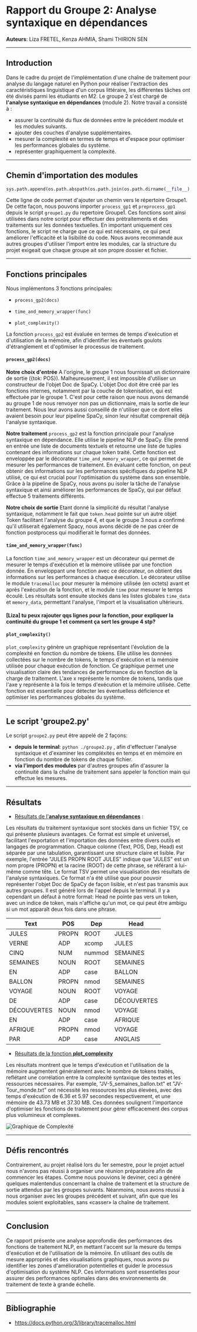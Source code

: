 # Rapport du Groupe 2: Analyse syntaxique en dépendances

**Auteurs**: Liza FRETEL, Kenza AHMIA, Shami THIRION SEN

---

## Introduction

Dans le cadre du projet de l'implémentation d'une chaîne de traitement pour analyse du langage naturel en Python pour réaliser l'extraction des caractéristiques linguistique d'un corpus littéraire, les différentes tâches ont été divisés parmi les étudiants en M2. Le groupe 2 s'est chargé de **l'analyse syntaxique en dépendances** (module 2). Notre travail a consisté à :

- assurer la continuité du flux de données entre le précédent module et les modules suivants.
- ajouter des couches d'analyse supplémentaires.
- mesurer la complexité en termes de temps et d'espace pour optimiser les performances globales du système.
- représenter graphiquement la complexité.

---

## Chemin d'importation des modules

```python
sys.path.append(os.path.abspath(os.path.join(os.path.dirname(__file__), '../Groupe1')))
```

Cette ligne de code permet d'ajouter un chemin vers le répertoire Groupe1. De cette façon, nous pouvons importer `process_gp1` et `preprocess_gp1` depuis le script `groupe1.py` du repertoire Groupe1. Ces fonctions sont ainsi utilisées dans notre script pour effectuer des prétraitements et des traitements sur les données textuelles. En important uniquement ces fonctions, le script ne charge que ce qui est nécessaire, ce qui peut améliorer l'efficacité et la lisibilité du code. Nous avons recommandé aux autres groupes d'utiliser l'import entre les modules, car la structure du projet exigeait que chaque groupe ait son propre dossier et fichier.

---

## Fonctions principales

Nous implémentons 3 fonctions principales:

- `process_gp2(docs)`

- `time_and_memory_wrapper(func)`
- `plot_complexity()`

La fonction `process_gp2` est évaluée en termes de temps d'exécution et d'utilisation de la mémoire, afin d'identifier les éventuels goulots d'étranglement et d'optimiser le processus de traitement.

#### `process_gp2(docs)`
**Notre choix d'entrée**
A l'origine, le groupe 1 nous fournissait un dictionnaire de sortie ({tok: POS}). Malheureusement, il est impossible d'utiliser un constructeur de l'objet Doc de SpaCy. L'objet Doc doit être créé par les fonctions internes, notamment par la couche de tokenisation, qui est effectuée par le groupe 1. C'est pour cette raison que nous avons demandé au groupe 1 de nous renvoyer non pas un dictionnaire, mais la sortie de leur traitement. Nous leur avons aussi conseillé de n'utiliser que ce dont elles avaient besoin pour leur pipeline SpaCy, sinon leur résultat comprenait déjà l'analyse syntaxique.

**Notre traitement**
`process_gp2` est la fonction principale pour l'analyse syntaxique en dépendance. Elle utilise le pipeline NLP de SpaCy. Elle prend en entrée une liste de documents textuels et retourne une liste de tuples contenant des informations sur chaque token traité. Cette fonction est enveloppée par le décorateur `time_and_memory_wrapper`, ce qui permet de mesurer les performances de traitement. En évaluant cette fonction, on peut obtenir des informations sur les performances spécifiques du pipeline NLP utilisé, ce qui est crucial pour l'optimisation du système dans son ensemble. Grâce à la pipeline de SpaCy, nous avons pu isoler la tâche de l'analyse syntaxique et ainsi améliorer les performances de SpaCy, qui par défaut effectue 5 traitements différents.

**Notre choix de sortie**
Etant donné la simplicité du résultat l'analyse syntaxique, notamment le fait que `token.head` pointe sur un autre objet Token facilitant l'analyse du groupe 4, et que le groupe 3 nous a confirmé qu'il utiliserait également Spacy, nous avons décidé de ne pas créer de fonction postprocess qui modifierait le format des données.

#### `time_and_memory_wrapper(func)`

La fonction `time_and_memory_wrapper` est un décorateur qui permet de mesurer le temps d'exécution et la mémoire utilisée par une fonction donnée. En enveloppant une fonction avec ce décorateur, on obtient des informations sur les performances à chaque éxecution. Le décorateur utilise le module `tracemalloc` pour mesurer la mémoire utilisée (en octets) avant et après l'exécution de la fonction, et le module `time` pour mesurer le temps écoulé. Les résultats sont ensuite stockés dans les listes globales `time_data` et `memory_data`, permettant l'analyse, l'import et la visualisation ultérieurs.

#### [Liza] tu peux rajouter qqs lignes pour la fonction, pour expliquer la continuité du groupe 1 et comment ça sert les groupe 4 stp?

#### `plot_complexity()`

`plot_complexity` génère un graphique représentant l'évolution de la complexité en fonction du nombre de tokens. Elle utilise les données collectées sur le nombre de tokens, le temps d'exécution et la mémoire utilisée pour chaque exécution de fonction. Ce graphique permet une visualisation claire des tendances de performance du en fonction de la charge de traitement. L'axe x représente le nombre de tokens, tandis que l'axe y représente à la fois le temps d'exécution et la mémoire utilisée. Cette fonction est essentielle pour détecter les éventuelless déficience et optimiser les performances globales du système.

---

## Le script 'groupe2.py'

Le script `groupe2.py` peut être appelé de 2 façons:

- **depuis le terminal**: `python ./groupe2.py` , afin d'effectuer l'analyse syntaxique et d'examiner les compléxités en temps et en mémoire en fonction du nombre de tokens de chaque fichier.
- **via l'import des modules** par d'autres groupes afin d'assurer la continuité dans la chaîne de traitement sans appeler la fonction main qui effectue les mesures.

---

## Résultats

- <u>Résultats de l'**analyse syntaxique en dépendances**</u> :

Les résultats du traitement syntaxique sont stockés dans un fichier TSV, ce qui présente plusieurs avantages. Ce format est simple et universel, facilitant l'exportation et l'importation des données entre divers outils et langages de programmation. Chaque colonne (Text, POS, Dep, Head) est séparée par une tabulation, garantissant une structure claire et lisible. Par exemple, l'entrée "JULES PROPN ROOT JULES" indique que "JULES" est un nom propre (PROPN) et la racine (ROOT) de cette phrase, se référant à lui-même comme tête. Le format TSV permet une visualisation des résultats de l'analyse syntaxiques. Ce format n'a été utilisé que pour pouvoir représenter l'objet Doc de SpaCy de façon lisible, et n'est pas transmis aux autres groupes. Il est généré lors de l'appel depuis le terminal. Il y a cependant un défaut à notre format: Head ne pointe pas vers un token, avec un indice de token, mais n'affiche qu'un mot, ce qui peut être ambigu si un mot apparaît deux fois dans une phrase.

| Text        | POS   | Dep    | Head        |
| ----------- | ----- | ------ | ----------- |
| JULES       | PROPN | ROOT   | JULES       |
| VERNE       | ADP   | xcomp  | JULES       |
| CINQ        | NUM   | nummod | SEMAINES    |
| SEMAINES    | NOUN  | ROOT   | SEMAINES    |
| EN          | ADP   | case   | BALLON      |
| BALLON      | PROPN | nmod   | SEMAINES    |
| VOYAGE      | NOUN  | ROOT   | VOYAGE      |
| DE          | ADP   | case   | DÉCOUVERTES |
| DÉCOUVERTES | NOUN  | nmod   | VOYAGE      |
| EN          | ADP   | case   | AFRIQUE     |
| AFRIQUE     | PROPN | nmod   | VOYAGE      |
| PAR         | ADP   | case   | ANGLAIS     |

- <u>Résultats de la fonction **plot_complexity**</u>

Les résultats montrent que le temps d'exécution et l'utilisation de la mémoire augmentent généralement avec le nombre de tokens traités, reflétant une corrélation entre la complexité syntaxique des textes et les ressources nécessaires. Par exemple, "JV-5_semaines_ballon.txt" et "JV-Tour_monde.txt" ont nécessité les ressources les plus élevées, avec des temps d'exécution de 6.36 et 5.97 secondes respectivement, et une mémoire de 43.73 MB et 37.30 MB. Ces données soulignent l'importance d'optimiser les fonctions de traitement pour gérer efficacement des corpus plus volumineux et complexes.

![Graphique de Complexité](complexity.png)

---

## Défis rencontrés

Contrairement, au projet réalisé lors du 1er semestre, pour le projet actuel nous n'avons pas réussi à organiser une réunion préparatoire afin de commencer les étapes. Comme nous pouvions le deviner, ceci a généré quelques malentendus concernant la chaîne de traitement et la structure de sortie attendus par les groupes suivants. Néanmoins, nous avons réussi à nous organiser avec les groupes précédent et suivant, afin que que les modules soient exploitables, sans «casser» la chaîne de traitement.

---

## Conclusion

Ce rapport présente une analyse approfondie des performances des fonctions de traitement NLP, en mettant l'accent sur la mesure du temps d'exécution et de l'utilisation de la mémoire. En utilisant des outils de mesure appropriés et des visualisations graphiques, nous avons pu identifier les zones d'amélioration potentielles et guider le processus d'optimisation du système NLP. Ces informations sont essentielles pour assurer des performances optimales dans des environnements de traitement de texte à grande échelle.
<br>

---

## Bibliographie

- https://docs.python.org/3/library/tracemalloc.html
